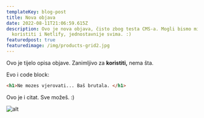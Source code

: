```yaml
---
templateKey: blog-post
title: Nova objava
date: 2022-08-11T21:06:59.615Z
description: Ovo je nova objava, čisto zbog testa CMS-a. Mogli bismo mi
  koristiti i Netlify, jednostavnije svima. :)
featuredpost: true
featuredimage: /img/products-grid2.jpg
---
```





Ovo je tijelo opisa objave. Zanimljivo za **koristiti,** nema šta.

Evo i code block:

```html
<h1>Ne mozes vjerovati... Baš brutala. </h1>
```

Ovo je i citat. Sve možeš. :)

![alt](/img/flavor_wheel.jpg "naslov slike")